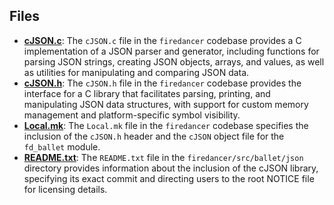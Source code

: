 
## Files
- **[cJSON.c](json/cJSON.c.driver.md)**: The `cJSON.c` file in the `firedancer` codebase provides a C implementation of a JSON parser and generator, including functions for parsing JSON strings, creating JSON objects, arrays, and values, as well as utilities for manipulating and comparing JSON data.
- **[cJSON.h](json/cJSON.h.driver.md)**: The `cJSON.h` file in the `firedancer` codebase provides the interface for a C library that facilitates parsing, printing, and manipulating JSON data structures, with support for custom memory management and platform-specific symbol visibility.
- **[Local.mk](json/Local.mk.driver.md)**: The `Local.mk` file in the `firedancer` codebase specifies the inclusion of the `cJSON.h` header and the `cJSON` object file for the `fd_ballet` module.
- **[README.txt](json/README.txt.driver.md)**: The `README.txt` file in the `firedancer/src/ballet/json` directory provides information about the inclusion of the cJSON library, specifying its exact commit and directing users to the root NOTICE file for licensing details.
